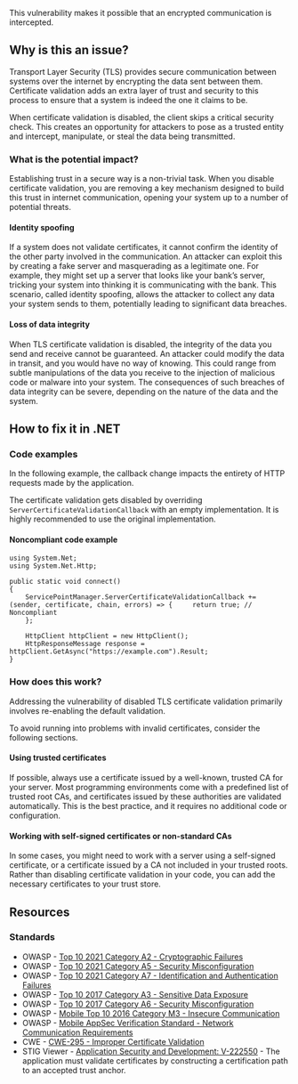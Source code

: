 This vulnerability makes it possible that an encrypted communication is intercepted.

## Why is this an issue?

Transport Layer Security (TLS) provides secure communication between systems over the internet by encrypting the data sent between them.
Certificate validation adds an extra layer of trust and security to this process to ensure that a system is indeed the one it claims to be.

When certificate validation is disabled, the client skips a critical security check. This creates an opportunity for attackers to pose as a trusted
entity and intercept, manipulate, or steal the data being transmitted.

### What is the potential impact?

Establishing trust in a secure way is a non-trivial task. When you disable certificate validation, you are removing a key mechanism designed to
build this trust in internet communication, opening your system up to a number of potential threats.

#### Identity spoofing

If a system does not validate certificates, it cannot confirm the identity of the other party involved in the communication. An attacker can
exploit this by creating a fake server and masquerading as a legitimate one. For example, they might set up a server that looks like your bank’s
server, tricking your system into thinking it is communicating with the bank. This scenario, called identity spoofing, allows the attacker to collect
any data your system sends to them, potentially leading to significant data breaches.

#### Loss of data integrity

When TLS certificate validation is disabled, the integrity of the data you send and receive cannot be guaranteed. An attacker could modify the data
in transit, and you would have no way of knowing. This could range from subtle manipulations of the data you receive to the injection of malicious
code or malware into your system. The consequences of such breaches of data integrity can be severe, depending on the nature of the data and the
system.

## How to fix it in .NET

### Code examples

In the following example, the callback change impacts the entirety of HTTP requests made by the application.

The certificate validation gets disabled by overriding `ServerCertificateValidationCallback` with an empty implementation. It is highly
recommended to use the original implementation.

#### Noncompliant code example

    using System.Net;
    using System.Net.Http;
    
    public static void connect()
    {
        ServicePointManager.ServerCertificateValidationCallback += (sender, certificate, chain, errors) => {     return true; // Noncompliant
        };
    
        HttpClient httpClient = new HttpClient();
        HttpResponseMessage response = httpClient.GetAsync("https://example.com").Result;
    }

### How does this work?

Addressing the vulnerability of disabled TLS certificate validation primarily involves re-enabling the default validation.

To avoid running into problems with invalid certificates, consider the following sections.

#### Using trusted certificates

If possible, always use a certificate issued by a well-known, trusted CA for your server. Most programming environments come with a predefined list
of trusted root CAs, and certificates issued by these authorities are validated automatically. This is the best practice, and it requires no
additional code or configuration.

#### Working with self-signed certificates or non-standard CAs

In some cases, you might need to work with a server using a self-signed certificate, or a certificate issued by a CA not included in your trusted
roots. Rather than disabling certificate validation in your code, you can add the necessary certificates to your trust store.

## Resources

### Standards

- OWASP - [Top 10 2021 Category A2 - Cryptographic Failures](https://owasp.org/Top10/A02_2021-Cryptographic_Failures/)
- OWASP - [Top 10 2021 Category A5 - Security Misconfiguration](https://owasp.org/Top10/A05_2021-Security_Misconfiguration/)
- OWASP - [Top 10 2021 Category A7 - Identification and
  Authentication Failures](https://owasp.org/Top10/A07_2021-Identification_and_Authentication_Failures/)
- OWASP - [Top 10 2017 Category A3 - Sensitive Data
  Exposure](https://owasp.org/www-project-top-ten/2017/A3_2017-Sensitive_Data_Exposure)
- OWASP - [Top 10 2017 Category A6 - Security
  Misconfiguration](https://owasp.org/www-project-top-ten/2017/A6_2017-Security_Misconfiguration)
- OWASP - [Mobile Top 10 2016 Category M3 - Insecure
  Communication](https://owasp.org/www-project-mobile-top-10/2016-risks/m3-insecure-communication)
- OWASP - [Mobile AppSec Verification Standard - Network Communication Requirements](https://mas.owasp.org/checklists/MASVS-NETWORK/)
- CWE - [CWE-295 - Improper Certificate Validation](https://cwe.mitre.org/data/definitions/295)
- STIG Viewer - [Application Security and
  Development: V-222550](https://stigviewer.com/stig/application_security_and_development/2023-06-08/finding/V-222550) - The application must validate certificates by constructing a certification path to an accepted trust anchor.